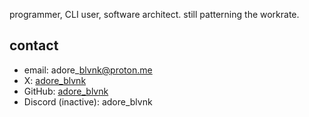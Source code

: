 programmer, CLI user, software architect. still patterning the workrate.

## contact

- email: adore\_blvnk@proton.me
- X: [adore_blvnk](https://x.com/adore_blvnk)
- GitHub: [adore_blvnk](https://github.com/adoreblvnk)
- Discord (inactive): adore\_blvnk
